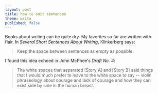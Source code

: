 ```yaml
---
layout: post
title: how to omit sentences
theme: write
published: false
---
```


Books about writing can be quite dry. My favorites so far are written with flair. In *Several Short Sentences About Writing*, Klinkerberg says:
> Keep the space between sentences as empty as possible.

I found this idea echoed in John McPhee's *Draft No. 4*:
> The white spacee that separated [Story A] and [Story B] said things that I would much prefer to leave to the white space to say -- violin phraseology about courage and lack of courage and how they can exist side by side in the human breast.

